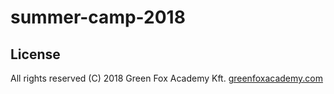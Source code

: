 # summer-camp-2018

## License
All rights reserved (C) 2018 Green Fox Academy Kft. [greenfoxacademy.com](http://greenfoxacademy.com)
